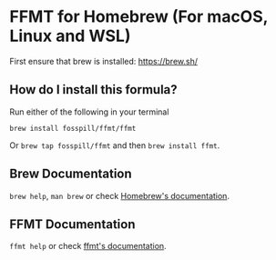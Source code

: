 # FFMT for Homebrew (For macOS, Linux and WSL)
First ensure that brew is installed:
https://brew.sh/

## How do I install this formula?
Run either of the following in your terminal

`brew install fosspill/ffmt/ffmt`

Or `brew tap fosspill/ffmt` and then `brew install ffmt`.


## Brew Documentation
`brew help`, `man brew` or check [Homebrew's documentation](https://docs.brew.sh).

## FFMT Documentation
`ffmt help` or check [ffmt's documentation](https://ffmt.pwd.cat).
